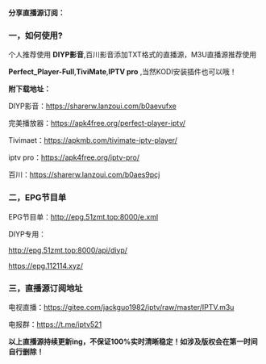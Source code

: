
 **分享直播源订阅：** 

###  **一，如何使用?** 


个人推荐使用 **DIYP影音**,百川影音添加TXT格式的直播源，M3U直播源推荐使用

 **Perfect_Player-Full**,**TiviMate**,**IPTV pro** ,当然KODI安装插件也可以哦！

 **附下载地址：** 

DIYP影音：https://sharerw.lanzoui.com/b0aevufxe

完美播放器：https://apk4free.org/perfect-player-iptv/

Tivimaet：https://apkmb.com/tivimate-iptv-player/

iptv pro：https://apk4free.org/iptv-pro/

百川：https://sharerw.lanzoui.com/b0aes9pcj

###  **二，EPG节目单** 


EPG节目单：http://epg.51zmt.top:8000/e.xml

DIYP专用：

http://epg.51zmt.top:8000/api/diyp/

https://epg.112114.xyz/

###  **三，直播源订阅地址** 


电视直播：https://gitee.com/jackguo1982/iptv/raw/master/IPTV.m3u

电报群：https://t.me/iptv521

 **以上直播源持续更新ing，不保证100%实时清晰稳定！如涉及版权会在第一时间自行删除！** 
